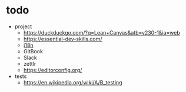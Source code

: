# todo

* project
  * <https://duckduckgo.com/?q=Lean+Canvas&atb=v230-1&ia=web>
  * <https://essential-dev-skills.com/>
  * [i18n](https://simpleen.io/)
  * GitBook
  * Slack
  * zettlr
  * https://editorconfig.org/
* tests
  * https://en.wikipedia.org/wiki/A/B_testing